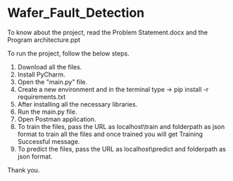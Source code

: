 # Wafer_Fault_Detection

To know about the project, read the Problem Statement.docx and the Program architecture.ppt

To run the project, follow the below steps.
1. Download all the files.
2. Install PyCharm.
3. Open the "main.py" file.
4. Create a new environment and in the terminal type -> pip install -r requirements.txt
5. After installing all the necessary libraries.
6. Run the main.py file.
7. Open Postman application.
8. To train the files, pass the URL as localhost\train and folderpath as json format to train all the files and once trained you will get Training Successful message.
9. To predict the files, pass the URL as localhost\predict and folderpath as json format.

Thank you.
